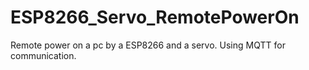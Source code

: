 # ESP8266_Servo_RemotePowerOn
Remote power on a pc by a ESP8266 and a servo. Using MQTT for communication.
